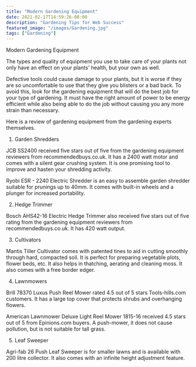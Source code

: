 ```yaml
---
title: "Modern Gardening Equipment"
date: 2021-02-17T14:59:26-08:00
description: "Gardening Tips for Web Success"
featured_image: "/images/Gardening.jpg"
tags: ["Gardening"]
---
```


Modern Gardening Equipment

The types and quality of equipment you use to take care of your plants not only have an effect on your plants' health, but your own as well.

Defective tools could cause damage to your plants, but it is worse if they are so uncomfortable to use that they give you blisters or a bad back. To avoid this, look for the gardening equipment that will do the best job for your type of gardening. It must have the right amount of power to be energy efficient while also being able to do the job without causing you any more strain than necessary.

Here is a review of gardening equipment from the gardening experts themselves.

1. Garden Shredders

JCB SS2400 received five stars out of five from the gardening equipment reviewers from recommendedbuys.co.uk. It has a 2400 watt motor and comes with a silent gear crushing system. It is one promising tool to improve and hasten your shredding activity.

Ryobi ESR - 2240 Electric Shredder is an easy to assemble garden shredder suitable for prunings up to 40mm. It comes with built-in wheels and a plunger for increased portability.

2.  Hedge Trimmer

Bosch AHS42-16 Electric Hedge Trimmer also received five stars out of five rating from the gardening equipment reviewers from recommendedbuys.co.uk. It has 420 watt output.

3. Cultivators

Mantis Tiller Cultivator comes with patented tines to aid in cutting smoothly through hard, compacted soil. It is perfect for preparing vegetable plots, flower beds, etc. It also helps in thatching, aerating and cleaning moss. It also comes with a free border edger.

4. Lawnmowers

Brill 78370 Luxus Push Reel Mower rated 4.5 out of 5 stars Tools-hills.com customers. It has a large top cover that protects shrubs and overhanging flowers.

American Lawnmower Deluxe Light Reel Mower 1815-16 received 4.5 stars out of 5 from Epinions.com buyers.  A push-mower, it does not cause pollution, but is not suitable for tall grass.

5. Leaf Sweeper

Agri-fab 26 Push Leaf Sweeper is for smaller lawns and is available with 200 litre collector. It also comes with an infinite height adjustment feature.

